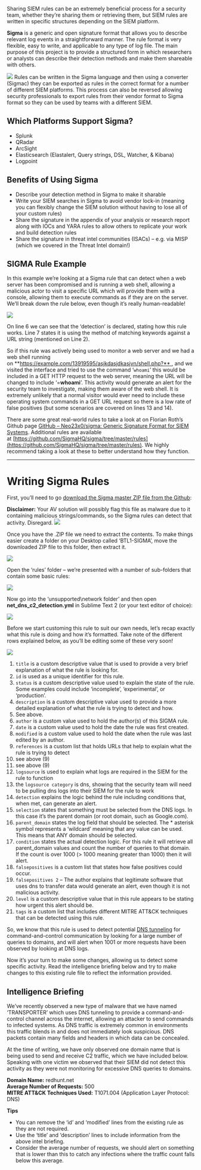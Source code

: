 Sharing SIEM rules can be an extremely beneficial process for a security team, whether they’re sharing them or retrieving them, but SIEM rules are written in specific structures depending on the SIEM platform.

**Sigma** is a generic and open signature format that allows you to describe relevant log events in a straightforward manner. The rule format is very flexible, easy to write, and applicable to any type of log file. The main purpose of this project is to provide a structured form in which researchers or analysts can describe their detection methods and make them shareable with others.

![](https://d2y9h8w1ydnujs.cloudfront.net/uploads/content/images/03977171c62b3d50167cf173c1d3e6ae0af22c65dcd9f7fab0a1174228007d410bf1be317dae0e9bd6cbb7e70e54.png)
Rules can be written in the Sigma language and then using a converter (Sigmac) they can be exported as rules in the correct format for a number of different SIEM platforms. This process can also be reversed allowing security professionals to export rules from their vendor format to Sigma format so they can be used by teams with a different SIEM.

## Which Platforms Support Sigma?

- Splunk
- QRadar
- ArcSight
- Elasticsearch (Elastalert, Query strings, DSL, Watcher, & Kibana)
- Logpoint

## Benefits of Using Sigma

- Describe your detection method in Sigma to make it sharable
- Write your SIEM searches in Sigma to avoid vendor lock-in (meaning you can flexibly change the SIEM solution without having to lose all of your custom rules)
- Share the signature in the appendix of your analysis or research report along with IOCs and YARA rules to allow others to replicate your work and build detection rules
- Share the signature in threat intel communities (ISACs) – e.g. via MISP (which we covered in the Threat Intel domain!)

## SIGMA Rule Example

In this example we’re looking at a Sigma rule that can detect when a web server has been compromised and is running a web shell, allowing a malicious actor to visit a specific URL which will provide them with a console, allowing them to execute commands as if they are on the server. We’ll break down the rule below, even though it’s really human-readable!

![](https://d2y9h8w1ydnujs.cloudfront.net/uploads/content/images/33cb6db6d749401c108735754ea81e60f009a6f6cb4486e17dd1cf18b4b86736fd93c8c11198ef70851c6f0aca14.png)

  
On line 6 we can see that the ‘detection’ is declared, stating how this rule works. Line 7 states it is using the method of matching keywords against a URL string (mentioned on Line 2).

So if this rule was actively being used to monitor a web server and we had a web shell running on **https://example.com/13919595/asjkdasjdkasjvn/shell.php?** , and we visited the interface and tried to use the command ‘`whoami`’ this would be included in a GET HTTP request to the web server, meaning the URL will be changed to include ‘=**whoami**’. This activity would generate an alert for the security team to investigate, making them aware of the web shell. It is extremely unlikely that a normal visitor would ever need to include these operating system commands in a GET URL request so there is a low rate of false positives (but some scenarios are covered on lines 13 and 14).

There are some great real-world rules to take a look at on Florian Roth’s Github page [GitHub – Neo23x0/sigma: Generic Signature Format for SIEM Systems](https://github.com/Neo23x0/sigma). Additional rules are available at [https://github.com/SigmaHQ/sigma/tree/master/rules](https://github.com/SigmaHQ/sigma/tree/master/rules). We highly recommend taking a look at these to better understand how they function.

---

# Writing Sigma Rules

First, you’ll need to go [download the Sigma master ZIP file from the Github](https://github.com/SigmaHQ/sigma):

**Disclaimer:** Your AV solution will possibly flag this file as malware due to it containing malicious strings/commands, so the Sigma rules can detect that activity. Disregard.
![](https://d2y9h8w1ydnujs.cloudfront.net/uploads/content/images/0a52cc9ca27bf063b29c5c1d3142a286242114261a4bafa5648680379102c7990fb4ebfb67bbb85b876f94c04ece.png)

Once you have the .ZIP file we need to extract the contents. To make things easier create a folder on your Desktop called ‘BTL1-SIGMA’, move the downloaded ZIP file to this folder, then extract it.

![](https://d2y9h8w1ydnujs.cloudfront.net/uploads/content/images/8e01fa2cbe0393bd7447bc795c342f280f6cac7f5cd08f9b258b8df534ff9782ec13f876c2a6833db65bf890bc2a.png)

Open the ‘rules’ folder – we’re presented with a number of sub-folders that contain some basic rules:

![](https://d2y9h8w1ydnujs.cloudfront.net/uploads/content/images/002b12c46f92f32a1c55e787ef650aaf351270b6275a7c2ce24bba79ed04e55efab7e1585464703f64f476c41b3a.png)

Now go into the ‘unsupported\network folder’ and then open **net_dns_c2_detection.yml** in Sublime Text 2 (or your text editor of choice):
  
![](https://d2y9h8w1ydnujs.cloudfront.net/uploads/content/images/0ece554701bed77bfb768b549ba15e5937835e31e0ee03c0ed50dedf3be0d77eba495c6440c61e685d39f4a6a2e2.png)

Before we start customing this rule to suit our own needs, let’s recap exactly what this rule is doing and how it’s formatted. Take note of the different rows explained below, as you’ll be editing some of these very soon!

![](https://d2y9h8w1ydnujs.cloudfront.net/uploads/content/images/d97132c3bbe6159245a025b0212ac1cc8ffcce7bc16330d3c0fa40dfff2d59fd4c0ac724f92642752d2ff54fcda7.png)

1. `title` is a custom descriptive value that is used to provide a very brief explanation of what the rule is looking for.
2. `id` is used as a unique identifier for this rule.
3. `status` is a custom descriptive value used to explain the state of the rule. Some examples could include ‘incomplete’, ‘experimental’, or ‘production’.
4. `description` is a custom descriptive value used to provide a more detailed explanation of what the rule is trying to detect and how.
5. See above.
6. `author` is a custom value used to hold the author(s) of this SIGMA rule.
7. `date` is a custom value used to hold the date the rule was first created.
8. `modified` is a custom value used to hold the date when the rule was last edited by an author.
9. `references` is a custom list that holds URLs that help to explain what the rule is trying to detect
10. see above (9)
11. see above (9)
12. `logsource` is used to explain what logs are required in the SIEM for the rule to function
13. the `logsource category` is dns, showing that the security team will need to be pulling dns logs into their SIEM for the rule to work
14. `detection` explains the logic behind the rule including conditions that, when met, can generate an alert.
15. `selection` states that something must be selected from the DNS logs. In this case it’s the parent domain (or root domain, such as Google.com).
16. `parent_domain` states the log field that should be selected. The * asterisk symbol represents a ‘wildcard’ meaning that any value can be used. This means that ANY domain should be selected.
17. `condition` states the actual detection logic. For this rule it will retrieve all parent_domain values and count the number of queries to that domain. If the count is over 1000 (> 1000 meaning greater than 1000) then it will alert.
18. `falsepositives` is a custom list that states how false positives could occur.
19. `falsepositives 2` – The author explains that legitimate software that uses dns to transfer data would generate an alert, even though it is not malicious activity.
20. `level` is a custom descriptive value that in this rule appears to be stating how urgent this alert should be.
21. `tags` is a custom list that includes different MITRE ATT&CK techniques that can be detected using this rule.

So, we know that this rule is used to detect potential [DNS tunneling](https://attack.mitre.org/techniques/T1071/004/) for command-and-control communication by looking for a large number of queries to domains, and will alert when 1001 or more requests have been observed by looking at DNS logs.

Now it’s your turn to make some changes, allowing us to detect some specific activity. Read the intelligence briefing below and try to make changes to this existing rule file to reflect the information provided.

## Intelligence Briefing

We’ve recently observed a new type of malware that we have named ‘TRANSPORTER’ which uses DNS tunneling to provide a command-and-control channel across the internet, allowing an attacker to send commands to infected systems. As DNS traffic is extremely common in environments this traffic blends in and does not immediately look suspicious. DNS packets contain many fields and headers in which data can be concealed.

At the time of writing, we have only observed one domain name that is being used to send and receive C2 traffic, which we have included below. Speaking with one victim we observed that their SIEM did not detect this activity as they were not monitoring for excessive DNS queries to domains.

**Domain Name:** redhunt.net  
**Average Number of Requests:** 500  
**MITRE ATT&CK Techniques Used:** T1071.004 (Application Layer Protocol: DNS)

**Tips**

- You can remove the ‘id’ and ‘modified’ lines from the existing rule as they are not required.
- Use the ‘title’ and ‘description’ lines to include information from the above intel briefing.
- Consider the average number of requests, we should alert on something that is lower than this to catch any infections where the traffic count falls below this average.